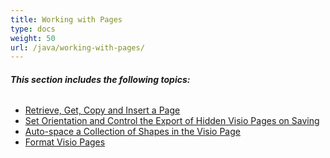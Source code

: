 ```yaml
---
title: Working with Pages
type: docs
weight: 50
url: /java/working-with-pages/
---
```


###### **This section includes the following topics:** 
- [Retrieve, Get, Copy and Insert a Page](/diagram/java/retrieve-get-copy-and-insert-a-page/)
- [Set Orientation and Control the Export of Hidden Visio Pages on Saving](/diagram/java/set-orientation-and-control-the-export-of-hidden-visio-pages-on-saving/)
- [Auto-space a Collection of Shapes in the Visio Page](/diagram/java/auto-space-a-collection-of-shapes-in-the-visio-page/)
- [Format Visio Pages](/diagram/java/format-visio-pages/)
